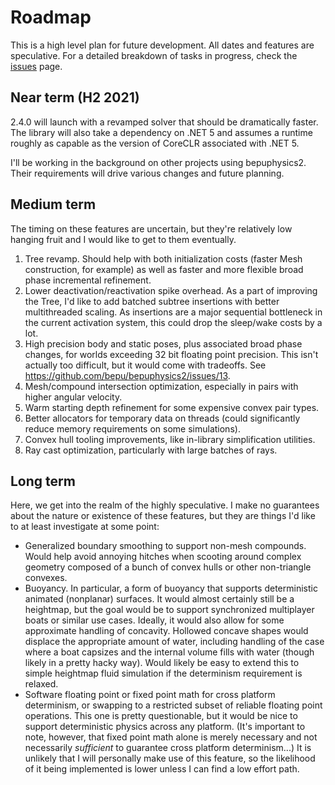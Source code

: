 # Roadmap

This is a high level plan for future development. All dates and features are speculative. For a detailed breakdown of tasks in progress, check the [issues](https://github.com/bepu/bepuphysics2/issues) page.

## Near term (H2 2021)

2.4.0 will launch with a revamped solver that should be dramatically faster. The library will also take a dependency on .NET 5 and assumes a runtime roughly as capable as the version of CoreCLR associated with .NET 5.

I'll be working in the background on other projects using bepuphysics2. Their requirements will drive various changes and future planning.

## Medium term

The timing on these features are uncertain, but they're relatively low hanging fruit and I would like to get to them eventually.

1. Tree revamp. Should help with both initialization costs (faster Mesh construction, for example) as well as faster and more flexible broad phase incremental refinement.
2. Lower deactivation/reactivation spike overhead. As a part of improving the Tree, I'd like to add batched subtree insertions with better multithreaded scaling. As insertions are a major sequential bottleneck in the current activation system, this could drop the sleep/wake costs by a lot.
3. High precision body and static poses, plus associated broad phase changes, for worlds exceeding 32 bit floating point precision. This isn't actually too difficult, but it would come with tradeoffs. See https://github.com/bepu/bepuphysics2/issues/13.
4. Mesh/compound intersection optimization, especially in pairs with higher angular velocity.
5. Warm starting depth refinement for some expensive convex pair types.
6. Better allocators for temporary data on threads (could significantly reduce memory requirements on some simulations).
7. Convex hull tooling improvements, like in-library simplification utilities.
8. Ray cast optimization, particularly with large batches of rays.


## Long term

Here, we get into the realm of the highly speculative. I make no guarantees about the nature or existence of these features, but they are things I'd like to at least investigate at some point:

- Generalized boundary smoothing to support non-mesh compounds. Would help avoid annoying hitches when scooting around complex geometry composed of a bunch of convex hulls or other non-triangle convexes.
- Buoyancy. In particular, a form of buoyancy that supports deterministic animated (nonplanar) surfaces. It would almost certainly still be a heightmap, but the goal would be to support synchronized multiplayer boats or similar use cases. Ideally, it would also allow for some approximate handling of concavity. Hollowed concave shapes would displace the appropriate amount of water, including handling of the case where a boat capsizes and the internal volume fills with water (though likely in a pretty hacky way). Would likely be easy to extend this to simple heightmap fluid simulation if the determinism requirement is relaxed.
- Software floating point or fixed point math for cross platform determinism, or swapping to a restricted subset of reliable floating point operations. This one is pretty questionable, but it would be nice to support deterministic physics across any platform. (It's important to note, however, that fixed point math alone is merely necessary and not necessarily *sufficient* to guarantee cross platform determinism...) It is unlikely that I will personally make use of this feature, so the likelihood of it being implemented is lower unless I can find a low effort path.